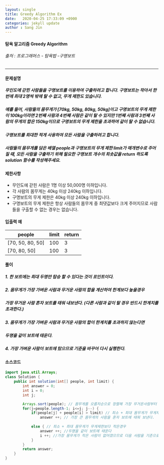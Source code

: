 ```yaml
---
layout: single
title: Greedy Algorithm Ex
date:   2020-04-25 17:33:09 +0900
categories: jekyll update
author : Sang Jin
---
```


#### 탐욕 알고리즘 Greedy Algorithm

###### 출처 : 프로그래머스 - 탐욕법 -구명보트

---------

#### 문제설명

##### 무인도에 갇힌 사람들을 구명보트를 이용하여 구출하려고 합니다. 구명보트는 작아서 한 번에 최대 **2명**씩 밖에 탈 수 없고, 무게 제한도 있습니다.

##### 예를 들어, 사람들의 몸무게가 [70kg, 50kg, 80kg, 50kg]이고 구명보트의 무게 제한이 100kg이라면 2번째 사람과 4번째 사람은 같이 탈 수 있지만 1번째 사람과 3번째 사람의 무게의 합은 150kg이므로 구명보트의 무게 제한을 초과하여 같이 탈 수 없습니다.

##### 구명보트를 최대한 적게 사용하여 모든 사람을 구출하려고 합니다.

##### 사람들의 몸무게를 담은 배열 people과 구명보트의 무게 제한 limit가 매개변수로 주어질 때, 모든 사람을 구출하기 위해 필요한 구명보트 개수의 최솟값을 return 하도록 solution 함수를 작성해주세요.



#### 제한사항

- 무인도에 갇힌 사람은 1명 이상 50,000명 이하입니다.
- 각 사람의 몸무게는 40kg 이상 240kg 이하입니다.
- 구명보트의 무게 제한은 40kg 이상 240kg 이하입니다.
- 구명보트의 무게 제한은 항상 사람들의 몸무게 중 최댓값보다 크게 주어지므로 사람들을 구출할 수 없는 경우는 없습니다.

#### 입출력  예

| people           | limit | return |
| ---------------- | ----- | ------ |
| [70, 50, 80, 50] | 100   | 3      |
| [70, 80, 50]     | 100   | 3      |

#### 풀이

##### 1. 한 보트에는 최대 두명만 탑승 할 수 있다는 것이 포인트이다.

##### 2. 몸무게가 가장 가벼운 사람과 무거운 사람의 합을 계산하여 한계보다 높을경우

#####     가장 무거운 사람 혼자 보트를 태워 내보낸다. (다른 사람과 같이 탈 경우 반드시 한계치를 초과한다.)

##### 3.  몸무게가 가장 가벼운 사람과 무거운 사람의 합이 한계치를 초과하지 않는다면

#####      두명을 같이 보트에 태운다.

##### 4. 가장 가벼운 사람이 보트에 탔으므로 기준을 바꾸어 다시 실행한다.

#### 소스코드

~~~java
import java.util.Arrays;
class Solution {
	public int solution(int[] people, int limit) {
		int answer = 0;
		int i = 0;
        int j;

		Arrays.sort(people); // 몸무게를 오름차순으로 정렬해 가장 무거운사람부터 확인.
		for(j=people.length-1; i<=j; j--) {
			if(people[j] + people[i] > limit) // 최소 + 최대 몸무게가 무게제한보다 큰 경우
				answer ++; // 가장 큰 몸무게의 사람을 혼자 보트에 태워 보낸다.
            
			else { // 최소 + 최대 몸무게가 무게제한보다 작은경우
				answer ++; //두명을 같이 보트에 태운다
				i ++; //가장 몸무게가 작은 사람이 없어졌으므로 다음 사람을 기준으로 한다.
			}
		}
		return answer;
	}
}
~~~

